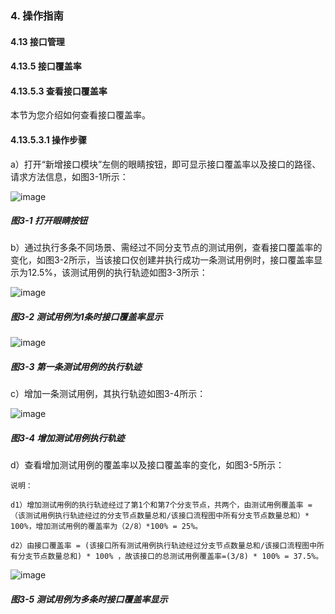 ### 4. 操作指南

#### 4.13 接口管理

#### 4.13.5 接口覆盖率

#### 4.13.5.3 查看接口覆盖率

本节为您介绍如何查看接口覆盖率。

#### 4.13.5.3.1 操作步骤

a）打开“新增接口模块”左侧的眼睛按钮，即可显示接口覆盖率以及接口的路径、请求方法信息，如图3-1所示：

![image](https://user-images.githubusercontent.com/79617492/197720707-cd478718-e8dd-4daa-af0f-d23f80cf92a0.png)

##### 图3-1 打开眼睛按钮

b）通过执行多条不同场景、需经过不同分支节点的测试用例，查看接口覆盖率的变化，如图3-2所示，当该接口仅创建并执行成功一条测试用例时，接口覆盖率显示为12.5%，该测试用例的执行轨迹如图3-3所示：

![image](https://user-images.githubusercontent.com/79617492/197720722-4e164fe9-f90a-4fde-9288-b144a4fc07bc.png)

##### 图3-2 测试用例为1条时接口覆盖率显示

![image](https://user-images.githubusercontent.com/79617492/197720745-019a1323-1364-4e48-9aa5-50fd65379ca8.png)

##### 图3-3 第一条测试用例的执行轨迹

c）增加一条测试用例，其执行轨迹如图3-4所示：

![image](https://user-images.githubusercontent.com/79617492/197720772-ab4c18e8-3af8-4bee-a389-83dfba1a59f6.png)

##### 图3-4 增加测试用例执行轨迹

d）查看增加测试用例的覆盖率以及接口覆盖率的变化，如图3-5所示：

```
说明：

d1）增加测试用例的执行轨迹经过了第1个和第7个分支节点，共两个，由测试用例覆盖率 = （该测试用例执行轨迹经过的分支节点数量总和/该接口流程图中所有分支节点数量总和）* 100%，增加测试用例的覆盖率为（2/8）*100% = 25%。

d2）由接口覆盖率 = (该接口所有测试用例执行轨迹经过分支节点数量总和/该接口流程图中所有分支节点数量总和) * 100% ，故该接口的总测试用例覆盖率=(3/8) * 100% = 37.5%。
```

![image](https://user-images.githubusercontent.com/79617492/197720799-37e7477f-93ad-471b-83b5-6416f4f5aff3.png)

##### 图3-5 测试用例为多条时接口覆盖率显示
